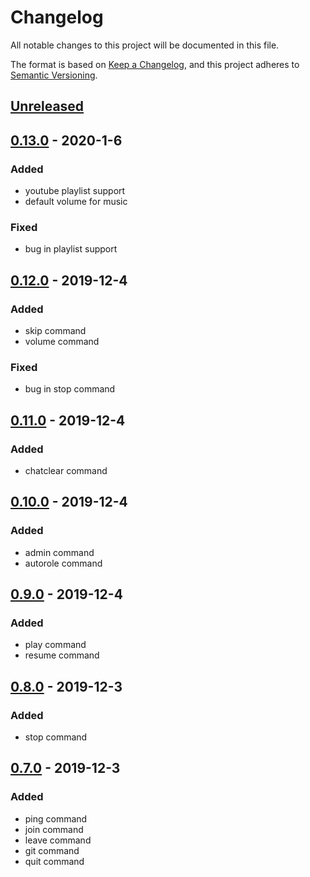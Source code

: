 # Changelog
All notable changes to this project will be documented in this file.

The format is based on [Keep a Changelog](https://keepachangelog.com/en/1.0.0/),
and this project adheres to [Semantic Versioning](https://semver.org/spec/v2.0.0.html).

## [Unreleased]
[Unreleased]: https://github.com/Rushifaaa/tsukasa-bot/compare/v0.13.0...develop


## [0.13.0] - 2020-1-6
[0.13.0]: https://github.com/Rushifaaa/tsukasa-bot/compare/v0.12.0...v0.13.0
### Added
- youtube playlist support
- default volume for music

### Fixed
- bug in playlist support

## [0.12.0] - 2019-12-4
[0.12.0]: https://github.com/Rushifaaa/tsukasa-bot/compare/v0.11.0...v0.12.0
### Added
- skip command
- volume command

### Fixed
- bug in stop command

## [0.11.0] - 2019-12-4
[0.11.0]: https://github.com/Rushifaaa/tsukasa-bot/compare/v0.10.0...v0.11.0
### Added
- chatclear command

## [0.10.0] - 2019-12-4
[0.10.0]: https://github.com/Rushifaaa/tsukasa-bot/compare/v0.9.0...v0.10.0
### Added
- admin command
- autorole command

## [0.9.0] - 2019-12-4
[0.9.0]: https://github.com/Rushifaaa/tsukasa-bot/compare/v0.8.0...v0.9.0
### Added
- play command
- resume command

## [0.8.0] - 2019-12-3
[0.8.0]: https://github.com/Rushifaaa/tsukasa-bot/compare/v0.7.0...v0.8.0
### Added
- stop command

## [0.7.0] - 2019-12-3
[0.7.0]: https://github.com/Rushifaaa/tsukasa-bot/releases/tag/v0.7.0
### Added
- ping command
- join command
- leave command
- git command
- quit command